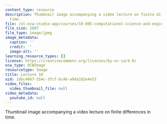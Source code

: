 ```yaml
---
content_type: resource
description: Thumbnail image accompanying a video lecture on finite differences in
  time.
file: /ol-ocw-studio-app/courses/18-085-computational-science-and-engineering-i-fall-2008/1dbc4067554c3fcfbc46a9da182e4e53_10.jpg
file_size: 2697
file_type: image/jpeg
image_metadata:
  caption: ''
  credit: ''
  image-alt: ''
learning_resource_types: []
license: https://creativecommons.org/licenses/by-nc-sa/4.0/
ocw_type: OCWImage
resourcetype: Image
title: Lecture 10
uid: 1dbc4067-554c-3fcf-bc46-a9da182e4e53
video_files:
  video_thumbnail_file: null
video_metadata:
  youtube_id: null
---
```

Thumbnail image accompanying a video lecture on finite differences in time.